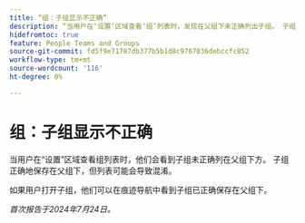 ```yaml
---
title: “组：子组显示不正确”
description: “当用户在‘设置’区域查看‘组’列表时，发现在父组下未正确列出子组。 子组正确地保存在父组的下方，但列表可能会导致混淆。”
hidefromtoc: true
feature: People Teams and Groups
source-git-commit: fd5f9e71787db377b5b1d8c9767036debccfc852
workflow-type: tm+mt
source-wordcount: '116'
ht-degree: 0%

---
```



# 组：子组显示不正确

当用户在“设置”区域查看组列表时，他们会看到子组未正确列在父组下方。 子组正确地保存在父组下，但列表可能会导致混淆。

如果用户打开子组，他们可以在痕迹导航中看到子组已正确保存在父组下。

_首次报告于2024年7月24日。_
